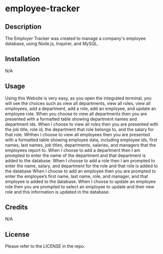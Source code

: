 # employee-tracker

## Description

The Employer Tracker was created to manage a company's employee database, using Node.js, Inquirer, and MySQL.

## Installation

N/A

## Usage

Using this Website is very easy, as you open the integrated terminal, you will see the choices such as view all departments, view all roles, view all employees, add a department, add a role, add an employee, and update an employee role. When you choose to view all departments then you are presented with a formatted table showing department names and department ids. When I choose to view all roles then you are presented with the job title, role id, the department that role belongs to, and the salary for that role.
WHhen I choose to view all employees then you are presented with a formatted table showing employee data, including employee ids, first names, last names, job titles, departments, salaries, and managers that the employees report to. When I choose to add a department then I am prompted to enter the name of the department and that department is added to the database. When I choose to add a role then I am prompted to enter the name, salary, and department for the role and that role is added to the database
When I choose to add an employee then you are prompted to enter the employee’s first name, last name, role, and manager, and that employee is added to the database. When I choose to update an employee role then you are prompted to select an employee to update and their new role and this information is updated in the database.

## Credits

N/A

## License

Please refer to the LICENSE in the repo.